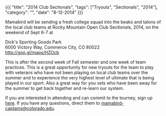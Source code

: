 ﻿{{{
  "title": "2014 Club Sectionals",
  "tags": ["Tryouts", "Sectionals", "2014"],
  "category": "",
  "date": "8-12-2014"
}}}


Mamabird will be sending a fresh college squad into the beaks and talons of the local club teams at Rocky Mountain Open Club Sectionals, 2014, on the weekend of Sept 6-7 at

Dick's Sporting Goods Park  
6000 Victory Way, Commerce City, CO 80022  
http://goo.gl/maps/HZOcb  

This is after the second week of Fall semester and one week of team practices. This is a great opportunity for new tryouts for the team to play with veterans who have not been playing on local club teams over the summer and to experience the very highest level of ultimate that is being played in our sport. Also a great way for you vets who have been away for the summer to get back together and re-learn our system.

If you are interested in attending and can commit to the tourney, sign up [here](https://docs.google.com/spreadsheets/d/112KJ5UDDSdIpWNGc0WCMPllkeOclr7N6KrcvtVGqXlI/edit?usp=docslist_api). If you have any questions, direct them to mamabird-captains@colorado.edu.